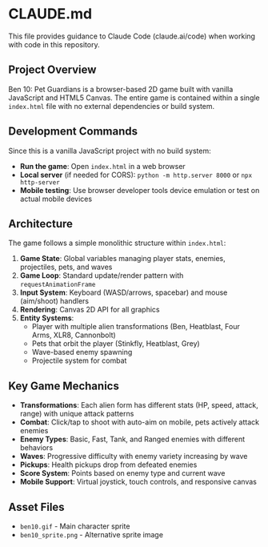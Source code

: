 # CLAUDE.md

This file provides guidance to Claude Code (claude.ai/code) when working with code in this repository.

## Project Overview

Ben 10: Pet Guardians is a browser-based 2D game built with vanilla JavaScript and HTML5 Canvas. The entire game is contained within a single `index.html` file with no external dependencies or build system.

## Development Commands

Since this is a vanilla JavaScript project with no build system:
- **Run the game**: Open `index.html` in a web browser
- **Local server** (if needed for CORS): `python -m http.server 8000` or `npx http-server`
- **Mobile testing**: Use browser developer tools device emulation or test on actual mobile devices

## Architecture

The game follows a simple monolithic structure within `index.html`:

1. **Game State**: Global variables managing player stats, enemies, projectiles, pets, and waves
2. **Game Loop**: Standard update/render pattern with `requestAnimationFrame`
3. **Input System**: Keyboard (WASD/arrows, spacebar) and mouse (aim/shoot) handlers
4. **Rendering**: Canvas 2D API for all graphics
5. **Entity Systems**:
   - Player with multiple alien transformations (Ben, Heatblast, Four Arms, XLR8, Cannonbolt)
   - Pets that orbit the player (Stinkfly, Heatblast, Grey)
   - Wave-based enemy spawning
   - Projectile system for combat

## Key Game Mechanics

- **Transformations**: Each alien form has different stats (HP, speed, attack, range) with unique attack patterns
- **Combat**: Click/tap to shoot with auto-aim on mobile, pets actively attack enemies
- **Enemy Types**: Basic, Fast, Tank, and Ranged enemies with different behaviors
- **Waves**: Progressive difficulty with enemy variety increasing by wave
- **Pickups**: Health pickups drop from defeated enemies
- **Score System**: Points based on enemy type and current wave
- **Mobile Support**: Virtual joystick, touch controls, and responsive canvas

## Asset Files

- `ben10.gif` - Main character sprite
- `ben10_sprite.png` - Alternative sprite image